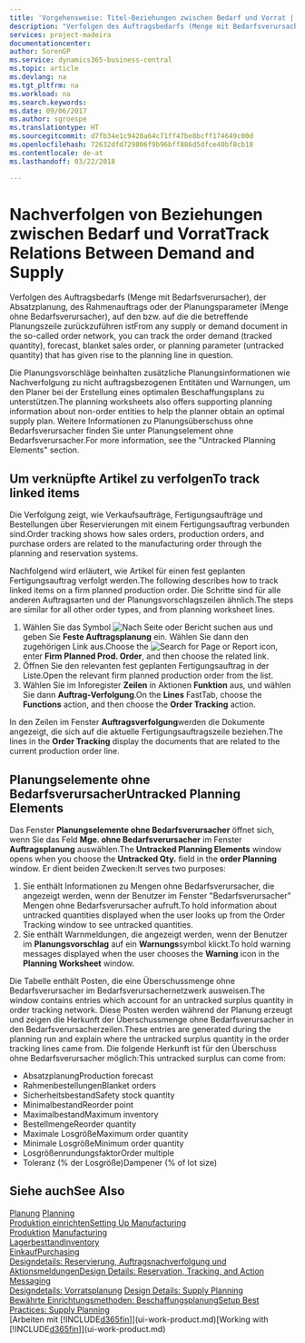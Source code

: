 ```yaml
---
title: 'Vorgehensweise: Titel-Beziehungen zwischen Bedarf und Vorrat | Microsoft Docs'
description: "Verfolgen des Auftragsbedarfs (Menge mit Bedarfsverursacher), der Absatzplanung, des Rahmenauftrags oder der Planungsparameter (Menge ohne Bedarfsverursacher), auf den bzw. auf die die betreffende Planungszeile zurückzuführen ist"
services: project-madeira
documentationcenter: 
author: SorenGP
ms.service: dynamics365-business-central
ms.topic: article
ms.devlang: na
ms.tgt_pltfrm: na
ms.workload: na
ms.search.keywords: 
ms.date: 09/06/2017
ms.author: sgroespe
ms.translationtype: HT
ms.sourcegitcommit: d7fb34e1c9428a64c71ff47be8bcff174649c00d
ms.openlocfilehash: 72632dfd729806f9b96bff886d5dfce40bf8cb18
ms.contentlocale: de-at
ms.lasthandoff: 03/22/2018

---
```

# <a name="track-relations-between-demand-and-supply"></a><span data-ttu-id="373a6-103">Nachverfolgen von Beziehungen zwischen Bedarf und Vorrat</span><span class="sxs-lookup"><span data-stu-id="373a6-103">Track Relations Between Demand and Supply</span></span>
<span data-ttu-id="373a6-104">Verfolgen des Auftragsbedarfs (Menge mit Bedarfsverursacher), der Absatzplanung, des Rahmenauftrags oder der Planungsparameter (Menge ohne Bedarfsverursacher), auf den bzw. auf die die betreffende Planungszeile zurückzuführen ist</span><span class="sxs-lookup"><span data-stu-id="373a6-104">From any supply or demand document in the so-called order network, you can track the order demand (tracked quantity), forecast, blanket sales order, or planning parameter (untracked quantity) that has given rise to the planning line in question.</span></span>

<span data-ttu-id="373a6-105">Die Planungsvorschläge beinhalten zusätzliche Planungsinformationen wie  Nachverfolgung zu nicht auftragsbezogenen Entitäten und  Warnungen, um den Planer bei der Erstellung eines optimalen Beschaffungsplans zu unterstützen.</span><span class="sxs-lookup"><span data-stu-id="373a6-105">The planning worksheets also offers supporting planning information about non-order entities to help the planner obtain an optimal supply plan.</span></span> <span data-ttu-id="373a6-106">Weitere Informationen zu Planungsüberschuss ohne Bedarfsverursacher finden Sie unter  Planungselement ohne Bedarfsverursacher.</span><span class="sxs-lookup"><span data-stu-id="373a6-106">For more information, see the "Untracked Planning Elements" section.</span></span>

## <a name="to-track-linked-items"></a><span data-ttu-id="373a6-107">Um verknüpfte Artikel zu verfolgen</span><span class="sxs-lookup"><span data-stu-id="373a6-107">To track linked items</span></span>
<span data-ttu-id="373a6-108">Die Verfolgung zeigt, wie Verkaufsaufträge, Fertigungsaufträge und Bestellungen über Reservierungen mit einem Fertigungsauftrag verbunden sind.</span><span class="sxs-lookup"><span data-stu-id="373a6-108">Order tracking shows how sales orders, production orders, and purchase orders are related to the manufacturing order through the planning and reservation systems.</span></span>

<span data-ttu-id="373a6-109">Nachfolgend wird erläutert, wie Artikel für einen fest geplanten Fertigungsauftrag verfolgt werden.</span><span class="sxs-lookup"><span data-stu-id="373a6-109">The following describes how to track linked items on a firm planned production order.</span></span> <span data-ttu-id="373a6-110">Die Schritte sind für alle anderen Auftragsarten und der Planungsvorschlagszeilen ähnlich.</span><span class="sxs-lookup"><span data-stu-id="373a6-110">The steps are similar for all other order types, and from planning worksheet lines.</span></span>

1. <span data-ttu-id="373a6-111">Wählen Sie das Symbol ![Nach Seite oder Bericht suchen](media/ui-search/search_small.png "Symbol Nach Seite oder Bericht suchen") aus und geben Sie **Feste Auftragsplanung** ein. Wählen Sie dann den zugehörigen Link aus.</span><span class="sxs-lookup"><span data-stu-id="373a6-111">Choose the ![Search for Page or Report](media/ui-search/search_small.png "Search for Page or Report icon") icon, enter **Firm Planned Prod. Order**, and then choose the related link.</span></span>
2. <span data-ttu-id="373a6-112">Öffnen Sie den relevanten fest geplanten Fertigungsauftrag in der Liste.</span><span class="sxs-lookup"><span data-stu-id="373a6-112">Open the relevant firm planned production order from the list.</span></span>
3. <span data-ttu-id="373a6-113">Wählen Sie im Inforegister **Zeilen** in Aktionen **Funktion** aus, und wählen Sie dann **Auftrag-Verfolgung**.</span><span class="sxs-lookup"><span data-stu-id="373a6-113">On the **Lines** FastTab, choose the **Functions** action, and then choose the **Order Tracking** action.</span></span>

<span data-ttu-id="373a6-114">In den Zeilen im Fenster  **Auftragsverfolgung**werden die Dokumente angezeigt, die sich auf die aktuelle Fertigungsauftragszeile beziehen.</span><span class="sxs-lookup"><span data-stu-id="373a6-114">The lines in the **Order Tracking** display the documents that are related to the current production order line.</span></span>

## <a name="untracked-planning-elements"></a><span data-ttu-id="373a6-115">Planungselemente ohne Bedarfsverursacher</span><span class="sxs-lookup"><span data-stu-id="373a6-115">Untracked Planning Elements</span></span>
<span data-ttu-id="373a6-116">Das Fenster **Planungselemente ohne Bedarfsverursacher** öffnet sich, wenn Sie das Feld **Mge. ohne Bedarfsverursacher** im Fenster **Auftragsplanung** auswählen.</span><span class="sxs-lookup"><span data-stu-id="373a6-116">The **Untracked Planning Elements** window opens when you choose the **Untracked Qty.** field in the **order Planning** window.</span></span> <span data-ttu-id="373a6-117">Er dient beiden Zwecken:</span><span class="sxs-lookup"><span data-stu-id="373a6-117">It serves two purposes:</span></span>

1. <span data-ttu-id="373a6-118">Sie enthält Informationen zu Mengen ohne Bedarfsverursacher, die angezeigt werden, wenn der Benutzer im Fenster "Bedarfsverursacher" Mengen ohne Bedarfsverursacher aufruft.</span><span class="sxs-lookup"><span data-stu-id="373a6-118">To hold information about untracked quantities displayed when the user looks up from the Order Tracking window to see untracked quantities.</span></span>
2. <span data-ttu-id="373a6-119">Sie enthält Warnmeldungen, die angezeigt werden, wenn der Benutzer im **Planungsvorschlag** auf ein **Warnungs**symbol klickt.</span><span class="sxs-lookup"><span data-stu-id="373a6-119">To hold warning messages displayed when the user chooses the **Warning** icon in the **Planning Worksheet** window.</span></span>

<span data-ttu-id="373a6-120">Die Tabelle enthält Posten, die eine Überschussmenge ohne Bedarfsverursacher im Bedarfsverursachernetzwerk ausweisen.</span><span class="sxs-lookup"><span data-stu-id="373a6-120">The window contains entries which account for an untracked surplus quantity in order tracking network.</span></span> <span data-ttu-id="373a6-121">Diese Posten werden während der Planung erzeugt und zeigen die Herkunft der Überschussmenge ohne Bedarfsverursacher in den Bedarfsverursacherzeilen.</span><span class="sxs-lookup"><span data-stu-id="373a6-121">These entries are generated during the planning run and explain where the untracked surplus quantity in the order tracking lines came from.</span></span> <span data-ttu-id="373a6-122">Die folgende Herkunft ist für den Überschuss ohne Bedarfsverursacher möglich:</span><span class="sxs-lookup"><span data-stu-id="373a6-122">This untracked surplus can come from:</span></span>

- <span data-ttu-id="373a6-123">Absatzplanung</span><span class="sxs-lookup"><span data-stu-id="373a6-123">Production forecast</span></span>
- <span data-ttu-id="373a6-124">Rahmenbestellungen</span><span class="sxs-lookup"><span data-stu-id="373a6-124">Blanket orders</span></span>
- <span data-ttu-id="373a6-125">Sicherheitsbestand</span><span class="sxs-lookup"><span data-stu-id="373a6-125">Safety stock quantity</span></span>
- <span data-ttu-id="373a6-126">Minimalbestand</span><span class="sxs-lookup"><span data-stu-id="373a6-126">Reorder point</span></span>
- <span data-ttu-id="373a6-127">Maximalbestand</span><span class="sxs-lookup"><span data-stu-id="373a6-127">Maximum inventory</span></span>
- <span data-ttu-id="373a6-128">Bestellmenge</span><span class="sxs-lookup"><span data-stu-id="373a6-128">Reorder quantity</span></span>
- <span data-ttu-id="373a6-129">Maximale Losgröße</span><span class="sxs-lookup"><span data-stu-id="373a6-129">Maximum order quantity</span></span>
- <span data-ttu-id="373a6-130">Minimale Losgröße</span><span class="sxs-lookup"><span data-stu-id="373a6-130">Minimum order quantity</span></span>
- <span data-ttu-id="373a6-131">Losgrößenrundungsfaktor</span><span class="sxs-lookup"><span data-stu-id="373a6-131">Order multiple</span></span>
- <span data-ttu-id="373a6-132">Toleranz (% der Losgröße)</span><span class="sxs-lookup"><span data-stu-id="373a6-132">Dampener (% of lot size)</span></span>

## <a name="see-also"></a><span data-ttu-id="373a6-133">Siehe auch</span><span class="sxs-lookup"><span data-stu-id="373a6-133">See Also</span></span>  
<span data-ttu-id="373a6-134">[Planung](production-planning.md) </span><span class="sxs-lookup"><span data-stu-id="373a6-134">[Planning](production-planning.md) </span></span>  
[<span data-ttu-id="373a6-135">Produktion einrichten</span><span class="sxs-lookup"><span data-stu-id="373a6-135">Setting Up Manufacturing</span></span>](production-configure-production-processes.md)  
<span data-ttu-id="373a6-136">[Produktion](production-manage-manufacturing.md)  </span><span class="sxs-lookup"><span data-stu-id="373a6-136">[Manufacturing](production-manage-manufacturing.md)  </span></span>  
[<span data-ttu-id="373a6-137">Lagerbesttand</span><span class="sxs-lookup"><span data-stu-id="373a6-137">Inventory</span></span>](inventory-manage-inventory.md)  
[<span data-ttu-id="373a6-138">Einkauf</span><span class="sxs-lookup"><span data-stu-id="373a6-138">Purchasing</span></span>](purchasing-manage-purchasing.md)  
[<span data-ttu-id="373a6-139">Designdetails: Reservierung, Auftragsnachverfolgung und Aktionsmeldungen</span><span class="sxs-lookup"><span data-stu-id="373a6-139">Design Details: Reservation, Tracking, and Action Messaging</span></span>](design-details-reservation-order-tracking-and-action-messaging.md)  
<span data-ttu-id="373a6-140">[Designdetails: Vorratsplanung](design-details-supply-planning.md) </span><span class="sxs-lookup"><span data-stu-id="373a6-140">[Design Details: Supply Planning](design-details-supply-planning.md) </span></span>  
[<span data-ttu-id="373a6-141">Bewährte Einrichtungsmethoden: Beschaffungsplanung</span><span class="sxs-lookup"><span data-stu-id="373a6-141">Setup Best Practices: Supply Planning</span></span>](setup-best-practices-supply-planning.md)  
<span data-ttu-id="373a6-142">[Arbeiten mit [!INCLUDE[d365fin](includes/d365fin_md.md)]](ui-work-product.md)</span><span class="sxs-lookup"><span data-stu-id="373a6-142">[Working with [!INCLUDE[d365fin](includes/d365fin_md.md)]](ui-work-product.md)</span></span>

